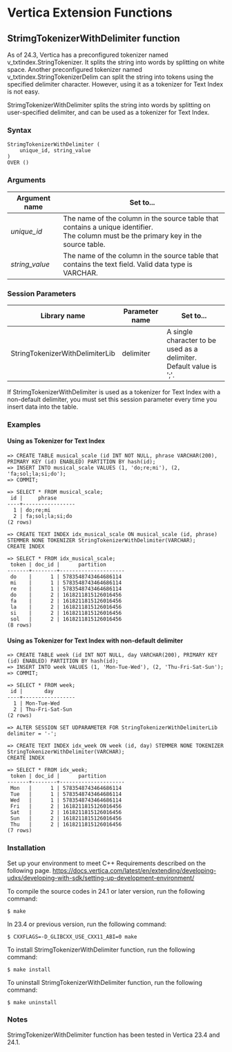 # Vertica Extension Functions

## StrimgTokenizerWithDelimiter function

As of 24.3, Vertica has a preconfigured tokenizer named v_txtindex.StringTokenizer. It splits the string into words by splitting on white space. Another preconfigured tokenizer named v_txtindex.StringTokenizerDelim can split the string into tokens using the specified delimiter character. However, using it as a tokenizer for Text Index is not easy.

StrimgTokenizerWithDelimiter splits the string into words by splitting on user-specified delimiter, and can be used as a tokenizer for Text Index.

### Syntax

```
StrimgTokenizerWithDelimiter (
    unique_id, string_value
)
OVER ()
```

### Arguments
|Argument name|Set to...|
|--|--|
|_unique_id_|The name of the column in the source table that contains a unique identifier.<br/>The column must be the primary key in the source table.|
|_string_value_|The name of the column in the source table that contains the text field. Valid data type is VARCHAR.|

### Session Parameters
|Library name|Parameter name|Set to...|
|--|--|--|
|StringTokenizerWithDelimiterLib|delimiter|A single character to be used as a delimiter. Default value is ';'.|

If StrimgTokenizerWithDelimiter is used as a tokenizer for Text Index with a non-default delimiter, you must set this session parameter every time you insert data into the table.

### Examples

#### Using as Tokenizer for Text Index

```
=> CREATE TABLE musical_scale (id INT NOT NULL, phrase VARCHAR(200), PRIMARY KEY (id) ENABLED) PARTITION BY hash(id);
=> INSERT INTO musical_scale VALUES (1, 'do;re;mi'), (2, 'fa;sol;la;si;do');
=> COMMIT;

=> SELECT * FROM musical_scale;
 id |     phrase
----+-----------------
  1 | do;re;mi
  2 | fa;sol;la;si;do
(2 rows)

=> CREATE TEXT INDEX idx_musical_scale ON musical_scale (id, phrase) STEMMER NONE TOKENIZER StringTokenizerWithDelimiter(VARCHAR);
CREATE INDEX

=> SELECT * FROM idx_musical_scale;
 token | doc_id |      partition
-------+--------+---------------------
 do    |      1 | 5783548743464686114
 mi    |      1 | 5783548743464686114
 re    |      1 | 5783548743464686114
 do    |      2 | 1618211815126016456
 fa    |      2 | 1618211815126016456
 la    |      2 | 1618211815126016456
 si    |      2 | 1618211815126016456
 sol   |      2 | 1618211815126016456
(8 rows)
```

#### Using as Tokenizer for Text Index with non-default delimiter

```
=> CREATE TABLE week (id INT NOT NULL, day VARCHAR(200), PRIMARY KEY (id) ENABLED) PARTITION BY hash(id);
=> INSERT INTO week VALUES (1, 'Mon-Tue-Wed'), (2, 'Thu-Fri-Sat-Sun');
=> COMMIT;

=> SELECT * FROM week;
 id |       day
----+-----------------
  1 | Mon-Tue-Wed
  2 | Thu-Fri-Sat-Sun
(2 rows)

=> ALTER SESSION SET UDPARAMETER FOR StringTokenizerWithDelimiterLib delimiter = '-';

=> CREATE TEXT INDEX idx_week ON week (id, day) STEMMER NONE TOKENIZER StringTokenizerWithDelimiter(VARCHAR);
CREATE INDEX

=> SELECT * FROM idx_week;
 token | doc_id |      partition
-------+--------+---------------------
 Mon   |      1 | 5783548743464686114
 Tue   |      1 | 5783548743464686114
 Wed   |      1 | 5783548743464686114
 Fri   |      2 | 1618211815126016456
 Sat   |      2 | 1618211815126016456
 Sun   |      2 | 1618211815126016456
 Thu   |      2 | 1618211815126016456
(7 rows)
```

### Installation

Set up your environment to meet C++ Requirements described on the following page.
https://docs.vertica.com/latest/en/extending/developing-udxs/developing-with-sdk/setting-up-development-environment/

To compile the source codes in 24.1 or later version, run the following command:

```
$ make
```

In 23.4 or previous version, run the following command:

```
$ CXXFLAGS=-D_GLIBCXX_USE_CXX11_ABI=0 make
```

To install StrimgTokenizerWithDelimiter function, run the following command:

```
$ make install
```

To uninstall StrimgTokenizerWithDelimiter function, run the following command:

```
$ make uninstall
```

### Notes

StrimgTokenizerWithDelimiter function has been tested in Vertica 23.4 and 24.1.
